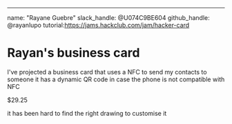 ---
name: "Rayane Guebre"
slack_handle: @U074C9BE604
github_handle: @rayanlupo
tutorial:https://jams.hackclub.com/jam/hacker-card

# Rayan's business card

<!-- Describe your board in 2-3 sentences. What are you making? What will it do? -->
I've projected a business card that uses a NFC to send my contacts to someone
it has a dynamic QR code in case the phone is not compatible with NFC

<!-- How much is it going to cost? -->
$29.25
<!-- Tell us a little bit about your design process. What were some challenges? What helped? ***Totally optional*** -->
it has been hard to find the right drawing to customise it
